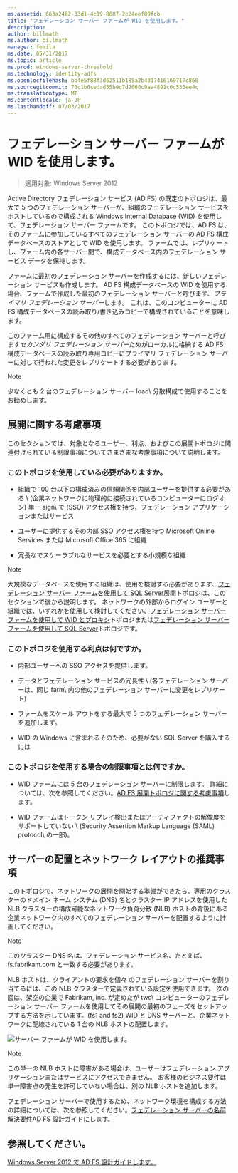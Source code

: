 ```yaml
---
ms.assetid: 663a2482-33d1-4c19-8607-2e24eef89fcb
title: "フェデレーション サーバー ファームが WID を使用します。"
description: 
author: billmath
ms.author: billmath
manager: femila
ms.date: 05/31/2017
ms.topic: article
ms.prod: windows-server-threshold
ms.technology: identity-adfs
ms.openlocfilehash: bb4e5f88f3d62511b185a2b4317416169717c860
ms.sourcegitcommit: 70c1b6cedad55b9c7d2068c9aa4891c6c533ee4c
ms.translationtype: MT
ms.contentlocale: ja-JP
ms.lasthandoff: 07/03/2017
---
```

# <a name="federation-server-farm-using-wid"></a>フェデレーション サーバー ファームが WID を使用します。

>適用対象: Windows Server 2012

Active Directory フェデレーション サービス \(AD FS\) の既定のトポロジは、最大で 5 つのフェデレーション サーバーが、組織のフェデレーション サービスをホストしているので構成される Windows Internal Database \(WID\) を使用して、フェデレーション サーバー ファームです。 このトポロジでは、AD FS は、そのファームに参加しているすべてのフェデレーション サーバーの AD FS 構成データベースのストアとして WID を使用します。 ファームでは、レプリケートし、ファーム内の各サーバー間で、構成データベース内のフェデレーション サービス データを保持します。  
  
ファームに最初のフェデレーション サーバーを作成するには、新しいフェデレーション サービスも作成します。 AD FS 構成データベースの WID を使用する場合、ファームで作成した最初のフェデレーション サーバーと呼びます、*プライマリ フェデレーション サーバー*します。 これは、このコンピューターに AD FS 構成データベースの読み取り/書き込みコピーで構成されていることを意味します。  
  
このファーム用に構成するその他のすべてのフェデレーション サーバーと呼びます*セカンダリ フェデレーション サーバー*ためがローカルに格納する AD FS 構成データベースの読み取り専用コピーにプライマリ フェデレーション サーバーに対して行われた変更をレプリケートする必要があります。  
  
> [!NOTE]  
> 少なくとも 2 台のフェデレーション サーバー load\ 分散構成で使用することをお勧めします。  
  
## <a name="deployment-considerations"></a>展開に関する考慮事項  
このセクションでは、対象となるユーザー、利点、およびこの展開トポロジに関連付けられている制限事項についてさまざまな考慮事項について説明します。  
  
### <a name="who-should-use-this-topology"></a>このトポロジを使用している必要がありますか。  
  
-   組織で 100 台以下の構成済みの信頼関係を内部ユーザーを提供する必要がある \ (企業ネットワークに物理的に接続されているコンピューターにログオン) 単一 sign\ で \(SSO\) アクセス権を持つ、フェデレーション アプリケーションまたはサービス  
  
-   ユーザーに提供するその内部 SSO アクセス権を持つ Microsoft Online Services または Microsoft Office 365 に組織  
  
-   冗長なでスケーラブルなサービスを必要とする小規模な組織  
  
> [!NOTE]  
> 大規模なデータベースを使用する組織は、使用を検討する必要があります、[フェデレーション サーバー ファームを使用して SQL Server](Federation-Server-Farm-Using-SQL-Server.md)展開トポロジは、このセクションで後から説明します。 ネットワークの外部からログイン ユーザーと組織では、いずれかを使用して検討してください、[フェデレーション サーバー ファームを使用して WID とプロキシ](Federation-Server-Farm-Using-WID-and-Proxies.md)トポロジまたは[フェデレーション サーバー ファームを使用して SQL Server](Federation-Server-Farm-Using-SQL-Server.md)トポロジです。  
  
### <a name="what-are-the-benefits-of-using-this-topology"></a>このトポロジを使用する利点は何ですか。  
  
-   内部ユーザーへの SSO アクセスを提供します。  
  
-   データとフェデレーション サービスの冗長性 \ (各フェデレーション サーバーは、同じ farm\ 内の他のフェデレーション サーバーに変更をレプリケート)  
  
-   ファームをスケール アウトをする最大で 5 つのフェデレーション サーバーを追加します。  
  
-   WID の Windows に含まれるそのため、必要がない SQL Server を購入するには  
  
### <a name="what-are-the-limitations-of-using-this-topology"></a>このトポロジを使用する場合の制限事項とは何ですか。  
  
-   WID ファームには 5 台のフェデレーション サーバーに制限します。 詳細については、次を参照してください。[AD FS 展開トポロジに関する考慮事項](AD-FS-Deployment-Topology-Considerations.md)します。  
  
-   WID ファームはトークン リプレイ検出またはアーティファクトの解像度をサポートしていない \ (Security Assertion Markup Language \(SAML\) protocol\ の一部)。  
  
## <a name="server-placement-and-network-layout-recommendations"></a>サーバーの配置とネットワーク レイアウトの推奨事項  
このトポロジで、ネットワークの展開を開始する準備ができたら、専用のクラスターのドメイン ネーム システム \(DNS\) 名とクラスター IP アドレスを使用した NLB クラスターの構成可能なネットワーク負荷分散 \(NLB\) ホストの背後にある企業ネットワーク内のすべてのフェデレーション サーバーを配置するように計画してください。  
  
> [!NOTE]  
> このクラスター DNS 名は、フェデレーション サービス名、たとえば、fs.fabrikam.com と一致する必要があります。  
  
NLB ホストは、クライアントの要求を個々 のフェデレーション サーバーを割り当てるには、この NLB クラスターで定義されている設定を使用できます。 次の図は、架空の企業で Fabrikam, inc. が定めたが two\ コンピューターのフェデレーション サーバー ファームを使用してその展開の最初のフェーズをセットアップする方法を示しています。\(fs1 and fs2\) WID と DNS サーバーと、企業ネットワークに配線されている 1 台の NLB ホストの配置します。  
  
![サーバー ファームが WID を使用します。](media/FarmWID.gif)  
  
> [!NOTE]  
> この単一の NLB ホストに障害がある場合は、ユーザーはフェデレーション アプリケーションまたはサービスにアクセスできません。 お客様のビジネス要件は単一障害点の発生を許可していない場合は、別の NLB ホストを追加します。  
  
フェデレーション サーバーで使用するため、ネットワーク環境を構成する方法の詳細については、次を参照してください。[フェデレーション サーバーの名前解決要件](Name-Resolution-Requirements-for-Federation-Servers.md)AD FS 設計ガイドにします。  
  
## <a name="see-also"></a>参照してください。
[Windows Server 2012 で AD FS 設計ガイドします。](AD-FS-Design-Guide-in-Windows-Server-2012.md)
